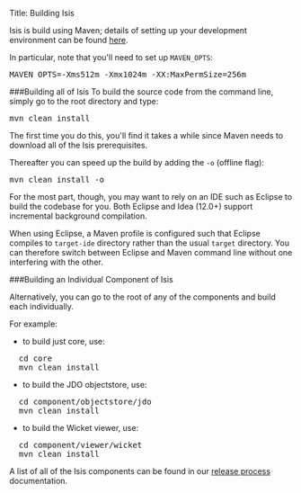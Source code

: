 Title: Building Isis

[//]: # (content copied to _user-guide_xxx)

Isis is build using Maven; details of setting up your development environment can be found [here](development-environment.html).

In particular, note that you'll need to set up `MAVEN_OPTS`:

<pre>
MAVEN_OPTS=-Xms512m -Xmx1024m -XX:MaxPermSize=256m
</pre>

###Building all of Isis
To build the source code from the command line, simply go to the root directory and type:

<pre>
mvn clean install
</pre>

The first time you do this, you'll find it takes a while since Maven needs to download all of the Isis prerequisites.

Thereafter you can speed up the build by adding the `-o` (offline flag):

<pre>
mvn clean install -o
</pre>

For the most part, though, you may want to rely on an IDE such as Eclipse to build the codebase for you.  Both Eclipse and Idea (12.0+) support incremental background compilation.

When using Eclipse, a Maven profile is configured such that Eclipse compiles to `target-ide` directory rather than the usual `target` directory.  You can therefore switch between Eclipse and Maven command line without one interfering with the other.

###Building an Individual Component of Isis

Alternatively, you can go to the root of any of the components and build each individually.

For example:

* to build just core, use:

<pre>
  cd core
  mvn clean install
</pre>

* to build the JDO objectstore, use:

<pre>
  cd component/objectstore/jdo
  mvn clean install
</pre>

* to build the Wicket viewer, use:

<pre>
  cd component/viewer/wicket
  mvn clean install
</pre>

A list of all of the Isis components can be found in our [release process](release-process.html) documentation.